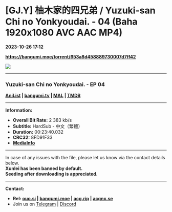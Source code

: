 # [GJ.Y] 柚木家的四兄弟 / Yuzuki-san Chi no Yonkyoudai. - 04 (Baha 1920x1080 AVC AAC MP4)

**2023-10-26 17:12**

**https://bangumi.moe/torrent/653a8d458889730007d7ff42**

![](https://rr1---bh.raws.dev/B/2KU/81/6ed786affa356f13dd167651b01npd95.JPG)

* * *

### **__Yuzuki-san Chi no Yonkyoudai.__** - EP 04

**[AniList](https://anilist.co/anime/164312) | [bangumi.tv](https://bgm.tv/subject/432651) | [MAL](https://myanimelist.net/anime/55153) | [TMDB](https://www.themoviedb.org/tv/229612)**

* * *

**Information:**

*   **Overall Bit Rate:** 2 383 kb/s
*   **Subtitle:** HardSub - 中文（繁體）
*   **Duration:** 00:23:40.032
*   **CRC32:** 8FD91F33
*   **[MediaInfo](https://rr1---nfo.raws.dev/%5BGJ.Y%5D%20%E6%9F%9A%E6%9C%A8%E5%AE%B6%E7%9A%84%E5%9B%9B%E5%85%84%E5%BC%9F%20-%2004%20%28Baha%201920x1080%20AVC%20AAC%20MP4%29%20%5B8FD91F33%5D.mp4.nfo)**

* * *

In case of any issues with the file, please let us know via the contact details below.  
**Xunlei has been banned by default.**  
**Seeding after downloading is appreciated.**

* * *

**Contact:**

*   **Rel: [ouo.si](https://ouo.si/user/BraveSail) | [bangumi.moe](https://bangumi.moe/search/63e4b7585fa12c0007949b88) | [acg.rip](https://acg.rip/user/5570) | [acgnx.se](https://share.acgnx.se/user-529-1.html)**
*   Join us on [Telegram](https://kirara-fantasia.moe/telegram) | [Discord](https://kirara-fantasia.moe/discord)